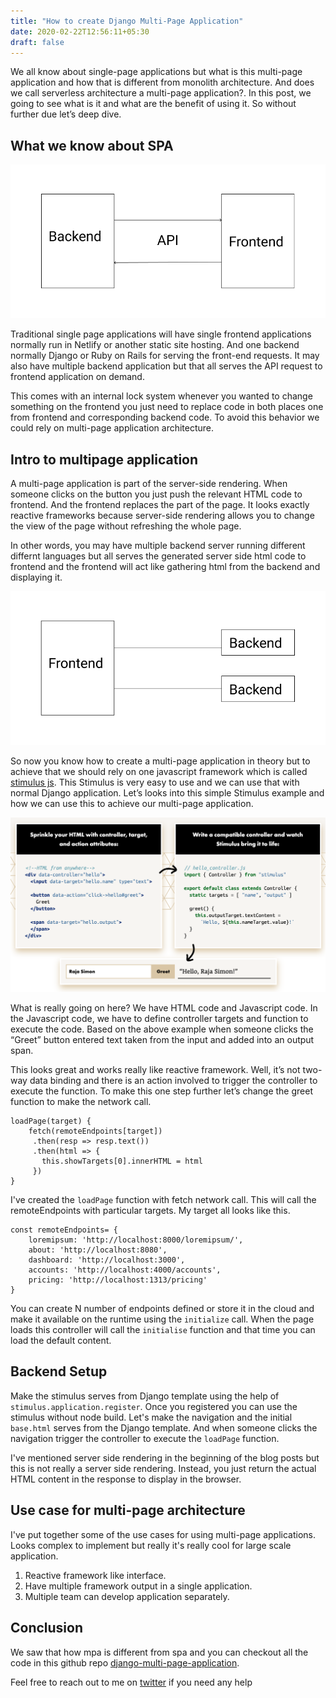 ```yaml
---
title: "How to create Django Multi-Page Application"
date: 2020-02-22T12:56:11+05:30
draft: false
---
```



We all know about single-page applications but what is this multi-page application and how that is different from monolith architecture. And does we call serverless architecture a multi-page application?. In this post, we going to see what is it and what are the benefit of using it. So without further due let’s deep dive.

## What we know about SPA

![spa](spa.png)

Traditional single page applications will have single frontend applications normally run in Netlify or another static site hosting. And one backend normally Django or Ruby on Rails for serving the front-end requests. It may also have multiple backend application but that all serves the API request to frontend application on demand. 

This comes with an internal lock system whenever you wanted to change something on the frontend you just need to replace code in both places one from frontend and corresponding backend code. To avoid this behavior we could rely on multi-page application architecture.

## Intro to multipage application

A multi-page application is part of the server-side rendering. When someone clicks on the button you just push the relevant HTML code to frontend. And the frontend replaces the part of the page. It looks exactly reactive frameworks because server-side rendering allows you to change the view of the page without refreshing the whole page.

In other words, you may have multiple backend server running different differnt languages but all serves the generated server side html code to frontend and the frontend will act like gathering html from the backend and displaying it.

![mpg](mpa.png)

So now you know how to create a multi-page application in theory but to achieve that we should rely on one javascript framework which is called [stimulus js](http://stimulusjs.org/). This Stimulus is very easy to use and we can use that with normal Django application. Let’s looks into this simple Stimulus example and how we can use this to achieve our multi-page application.


![stimulas-example](stimulus-example.png)

What is really going on here? We have HTML code and Javascript code. In the Javascript code, we have to define controller targets and function to execute the code. Based on the above example when someone clicks the “Greet” button entered text taken from the input and added into an output span.

This looks great and works really like reactive framework. Well, it’s not two-way data binding and there is an action involved to trigger the controller to execute the function. To make this one step further let’s change the greet function to make the network call. 

```
loadPage(target) {
	fetch(remoteEndpoints[target])
	 .then(resp => resp.text())
	 .then(html => {
	   this.showTargets[0].innerHTML = html
	 })
}
```

I've created the `loadPage` function with fetch network call. This will call the remoteEndpoints with particular targets. My target all looks like this. 

```
const remoteEndpoints= {
	loremipsum: 'http://localhost:8000/loremipsum/',
	about: 'http://localhost:8080',
	dashboard: 'http://localhost:3000',
	accounts: 'http://localhost:4000/accounts',
	pricing: 'http://localhost:1313/pricing'
}
```

You can create N number of endpoints defined or store it in the cloud and make it available on the runtime using the `initialize` call. When the page loads this controller will call the `initialise` function and that time you can load the default content.
 
## Backend Setup

Make the stimulus serves from Django template using the help of `stimulus.application.register`. Once you registered you can use the stimulus without node build. Let's make the navigation and the initial `base.html` serves from the Django template. And when someone clicks the navigation trigger the controller to execute the `loadPage` function.

I've mentioned server side rendering in the beginning of the blog posts but this is not really a server side rendering. Instead, you just return the actual HTML content in the response  to display in the browser. 

## Use case for multi-page architecture
I've put together some of the use cases for using multi-page applications. Looks complex to implement but really it's really cool for large scale application.

1. Reactive framework like interface.
2. Have multiple framework output in a single application.
3. Multiple team can develop application separately. 

## Conclusion
We saw that how mpa is different from spa and 
you can checkout all the code in this github repo [django-multi-page-application](https://github.com/rajasimon/django-multi-page-application). 

Feel free to reach out to me on [twitter](https://twitter.com/rajasimon) if you need any help 